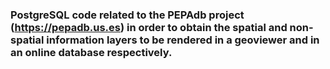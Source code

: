 ### PostgreSQL code related to the PEPAdb project (https://pepadb.us.es) in order to obtain the spatial and non-spatial information layers to be rendered in a geoviewer and in an online database respectively. 